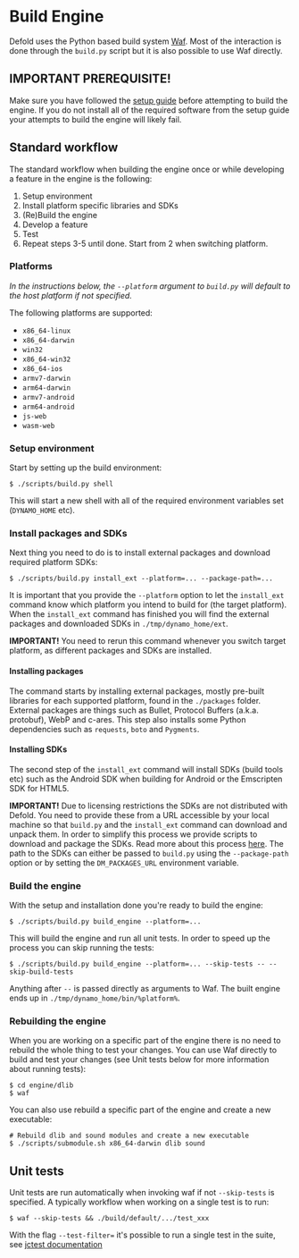 # Build Engine

Defold uses the Python based build system [Waf](https://waf.io/). Most of the interaction is done through the `build.py` script but it is also possible to use Waf directly.

## IMPORTANT PREREQUISITE!

Make sure you have followed the [setup guide](/README_SETUP.md) before attempting to build the engine. If you do not install all of the required software from the setup guide your attempts to build the engine will likely fail.


## Standard workflow

The standard workflow when building the engine once or while developing a feature in the engine is the following:

1. Setup environment
2. Install platform specific libraries and SDKs
3. (Re)Build the engine
4. Develop a feature
5. Test
6. Repeat steps 3-5 until done. Start from 2 when switching platform.

### Platforms

*In the instructions below, the `--platform` argument to `build.py` will default to the host platform if not specified.*

The following platforms are supported:

* `x86_64-linux`
* `x86_64-darwin`
* `win32`
* `x86_64-win32`
* `x86_64-ios`
* `armv7-darwin`
* `arm64-darwin`
* `armv7-android`
* `arm64-android`
* `js-web`
* `wasm-web`

### Setup environment

Start by setting up the build environment:

    $ ./scripts/build.py shell

This will start a new shell with all of the required environment variables set (`DYNAMO_HOME` etc).

### Install packages and SDKs

Next thing you need to do is to install external packages and download required platform SDKs:

    $ ./scripts/build.py install_ext --platform=... --package-path=...

It is important that you provide the `--platform` option to let the `install_ext` command know which platform you intend to build for (the target platform). When the `install_ext` command has finished you will find the external packages and downloaded SDKs in `./tmp/dynamo_home/ext`.

**IMPORTANT!**
You need to rerun this command whenever you switch target platform, as different packages and SDKs are installed.

#### Installing packages
The command starts by installing external packages, mostly pre-built libraries for each supported platform, found in the `./packages` folder. External packages are things such as Bullet, Protocol Buffers (a.k.a. protobuf), WebP and c-ares. This step also installs some Python dependencies such as `requests`, `boto` and `Pygments`.

#### Installing SDKs
The second step of the `install_ext` command will install SDKs (build tools etc) such as the Android SDK when building for Android or the Emscripten SDK for HTML5.

**IMPORTANT!**
Due to licensing restrictions the SDKs are not distributed with Defold. You need to provide these from a URL accessible by your local machine so that `build.py` and the `install_ext` command can download and unpack them. In order to simplify this process we provide scripts to download and package the SDKs. Read more about this process [here](/scripts/package/README.md). The path to the SDKs can either be passed to `build.py` using the `--package-path` option or by setting the `DM_PACKAGES_URL` environment variable.


### Build the engine

With the setup and installation done you're ready to build the engine:

    $ ./scripts/build.py build_engine --platform=...

This will build the engine and run all unit tests. In order to speed up the process you can skip running the tests:

    $ ./scripts/build.py build_engine --platform=... --skip-tests -- --skip-build-tests

Anything after `--` is passed directly as arguments to Waf. The built engine ends up in `./tmp/dynamo_home/bin/%platform%`.

### Rebuilding the engine

When you are working on a specific part of the engine there is no need to rebuild the whole thing to test your changes. You can use Waf directly to build and test your changes (see Unit tests below for more information about running tests):

    $ cd engine/dlib
    $ waf

You can also use rebuild a specific part of the engine and create a new executable:

    # Rebuild dlib and sound modules and create a new executable
    $ ./scripts/submodule.sh x86_64-darwin dlib sound

## Unit tests

Unit tests are run automatically when invoking waf if not `--skip-tests` is specified. A typically workflow when working on a single test is to run:

    $ waf --skip-tests && ./build/default/.../test_xxx

With the flag `--test-filter=` it's possible to run a single test in the suite, see [jctest documentation](https://jcash.github.io/jctest/api/03-runtime/#command-line-options)
